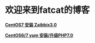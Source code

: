 
<h1 id="欢迎来到fatcat的博客">欢迎来到fatcat的博客</h1>

<p><a href="https://fatcatsk.github.io/CentOS7%20%E5%AE%89%E8%A3%85%20Zaibbix3.0.html" target="_blank"><strong>CentOS7 安装 Zaibbix3.0</strong></a>
  
<p><a href="https://fatcatsk.github.io/CentOS%20yum%20%E5%8D%87%E7%BA%A7PHP7.0.html" target="_blank"><strong>CentOS6/7 yum 安装/升级PHP7.0</strong></a>
 
 
 
